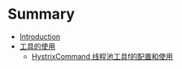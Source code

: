 # Summary

* [Introduction](README.md)
* [工具的使用](gong-ju-de-shi-yong.md)
  * [HystrixCommand 线程池工具f的配置和使用](/util-hystrixcommand.md)

